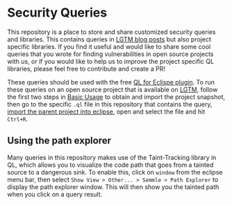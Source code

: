 # Security Queries

This repository is a place to store and share customized security queries and libraries. This contains queries in [LGTM blog posts](https://lgtm.com/blog) but also project specific libraries. If you find it useful and would like to share some cool queries that you wrote for finding vulnerabilities in open source projects with us, or if you would like to help us to improve the project specific QL libraries, please feel free to contribute and create a PR!

These queries should be used with the free [QL for Eclispe plugin](https://help.semmle.com/ql-for-eclipse/Content/WebHelp/home-page.html). To run these queries on an open source project that is available on [LGTM](https://lgtm.com), follow the first two steps in [Basic Usage](https://help.semmle.com/ql-for-eclipse/Content/WebHelp/basic-usage.html) to obtain and import the project snapshot, then go to the specific `.ql` file in this repository that contains the query, [import the parent project into eclipse](https://help.semmle.com/ql-for-eclipse/Content/WebHelp/import-ql-project.html), open and select the file and hit `Ctrl+R`.

## Using the path explorer

Many queries in this repository makes use of the Taint-Tracking library in QL, which allows you to visualize the code path that goes from a tainted source to a dangerous sink. To enable this, click on `window` from the eclipse menu bar, then select `Show View > Other... > Semmle > Path Explorer` to display the path explorer window. This will then show you the tainted path when you click on a query result.

